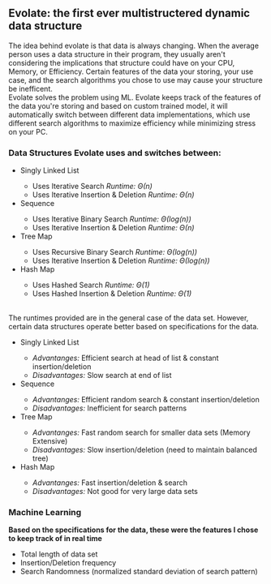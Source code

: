 ## Evolate: the first ever multistructered dynamic data structure

The idea behind evolate is that data is always changing. When the average person uses a data structure in their program, they usually aren't
considering the implications that structure could have on your CPU, Memory, or Efficiency. Certain features of the data your storing, your use case, and the search algorithms you chose to use may cause your structure be inefficent. 
<br>
Evolate solves the problem using ML. Evolate keeps track of the features of the data you're storing and based on custom trained model, it will automatically switch between different data implementations, which use different search algorithms to maximize efficiency while minimizing stress on your PC. 

<h3>Data Structures Evolate uses and switches between:</h3>
<ul>
    <li>Singly Linked List</li>
    <ul>
        <li>Uses Iterative Search <i>Runtime: Θ(n)</i></li>
        <li>Uses Iterative Insertion & Deletion <i>Runtime: Θ(n)</i></li>
    </ul>
    <li>Sequence</li>
    <ul>
        <li>Uses Iterative Binary Search <i>Runtime: Θ(log(n))</i></li>
        <li>Uses Iterative Insertion & Deletion <i>Runtime: Θ(n)</i></li>
    </ul>
    <li>Tree Map</li>
    <ul>
        <li>Uses Recursive Binary Search <i>Runtime: Θ(log(n))</i></li>
        <li>Uses Iterative Insertion & Deletion <i>Runtime: Θ(log(n))</i></li>
    </ul>
    <li>Hash Map</li>
    <ul>
        <li>Uses Hashed Search <i>Runtime: Θ(1)</i></li>
        <li>Uses Hashed Insertion & Deletion <i>Runtime: Θ(1)</i></li>
    </ul>
</ul>
  
<br>
The runtimes provided are in the general case of the data set. However, certain data structures operate better based on specifications for the data.
<ul>
    <li>Singly Linked List</li>
    <ul>
        <li><i>Advantanges:</i> Efficient search at head of list & constant insertion/deletion</li>
        <li><i>Disadvantages:</i> Slow search at end of list</li>
    </ul>
    <li>Sequence</li>
    <ul>
       <li><i>Advantanges:</i> Efficient random search  & constant insertion/deletion</li>
       <li><i>Disadvantages:</i> Inefficient for search patterns</li>
    </ul>
    <li>Tree Map</li>
    <ul>
       <li><i>Advantanges:</i> Fast random search for smaller data sets (Memory Extensive)</li>
       <li><i>Disadvantages:</i> Slow insertion/deletion (need to maintain balanced tree)</li>
    </ul>
    <li>Hash Map</li>
    <ul>
         <li><i>Advantanges:</i> Fast insertion/deletion & search</li>
         <li><i>Disadvantages:</i> Not good for very large data sets</li>
    </ul>
</ul>

<h3>Machine Learning</h3>
<b>Based on the specifications for the data, these were the features I chose to keep track of in real time</b>
<ul>
    <li>Total length of data set</li>
    <li>Insertion/Deletion frequency</li>
    <li>Search Randomness (normalized standard deviation of search pattern)</li>
</ul> 
